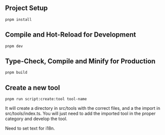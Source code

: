 ## Project Setup

```
pnpm install
```

## Compile and Hot-Reload for Development

```
pnpm dev
```

## Type-Check, Compile and Minify for Production

```
pnpm build
```

## Create a new tool

```
pnpm run script:create:tool tool-name
```
It will create a directory in src/tools with the correct files, and a the import in src/tools/index.ts. You will just need to add the imported tool in the proper category and develop the tool.

Need to set text for i18n.